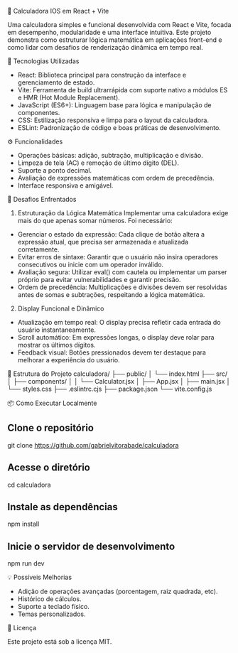 🧮 Calculadora IOS em React + Vite

Uma calculadora simples e funcional desenvolvida com React e Vite, focada em desempenho, modularidade e uma interface intuitiva. Este projeto demonstra como estruturar lógica matemática em aplicações front-end e como lidar com desafios de renderização dinâmica em tempo real.

🚀 Tecnologias Utilizadas

- React: Biblioteca principal para construção da interface e gerenciamento de estado.
- Vite: Ferramenta de build ultrarrápida com suporte nativo a módulos ES e HMR (Hot Module Replacement).
- JavaScript (ES6+): Linguagem base para lógica e manipulação de componentes.
- CSS: Estilização responsiva e limpa para o layout da calculadora.
- ESLint: Padronização de código e boas práticas de desenvolvimento.
  
⚙️ Funcionalidades

- Operações básicas: adição, subtração, multiplicação e divisão.
- Limpeza de tela (AC) e remoção de último dígito (DEL).
- Suporte a ponto decimal.
- Avaliação de expressões matemáticas com ordem de precedência.
- Interface responsiva e amigável.
  
🧠 Desafios Enfrentados

1. Estruturação da Lógica Matemática
Implementar uma calculadora exige mais do que apenas somar números. Foi necessário:
- Gerenciar o estado da expressão: Cada clique de botão altera a expressão atual, que precisa ser armazenada e atualizada corretamente.
- Evitar erros de sintaxe: Garantir que o usuário não insira operadores consecutivos ou inicie com um operador inválido.
- Avaliação segura: Utilizar eval() com cautela ou implementar um parser próprio para evitar vulnerabilidades e garantir precisão.
- Ordem de precedência: Multiplicações e divisões devem ser resolvidas antes de somas e subtrações, respeitando a lógica matemática.
  
2. Display Funcional e Dinâmico
- Atualização em tempo real: O display precisa refletir cada entrada do usuário instantaneamente.
- Scroll automático: Em expressões longas, o display deve rolar para mostrar os últimos dígitos.
- Feedback visual: Botões pressionados devem ter destaque para melhorar a experiência do usuário.
  
🧰 Estrutura do Projeto
calculadora/
├── public/
│   └── index.html
├── src/
│   ├── components/
│   │   └── Calculator.jsx
│   ├── App.jsx
│   ├── main.jsx
│   └── styles.css
├── .eslintrc.cjs
├── package.json
└── vite.config.js


📦 Como Executar Localmente

## Clone o repositório
git clone https://github.com/gabrielvitorabade/calculadora

## Acesse o diretório
cd calculadora

## Instale as dependências
npm install

## Inicie o servidor de desenvolvimento
npm run dev


💡 Possíveis Melhorias

- Adição de operações avançadas (porcentagem, raiz quadrada, etc).
- Histórico de cálculos.
- Suporte a teclado físico.
- Temas personalizados.
  
📄 Licença

Este projeto está sob a licença MIT.

